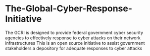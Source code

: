 # The-Global-Cyber-Response-Initiative
The GCRI is designed to provide federal government cyber security agencies to effectively response to cyber attacks on their network infrastructures
This is an open source initiative to assist government stakeholders a depository for adequate responses to cyber attacks
